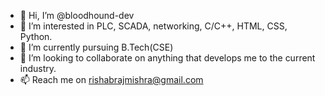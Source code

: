 - 👋 Hi, I’m @bloodhound-dev
- 👀 I’m interested in PLC, SCADA, networking, C/C++, HTML, CSS, Python.
- 🌱 I’m currently pursuing B.Tech(CSE)
- 💞️ I’m looking to collaborate on anything that develops me to the current industry.
- 📫 Reach me on rishabrajmishra@gmail.com

<!---
bloodhound-dev/bloodhound-dev is a ✨ special ✨ repository because its `README.md` (this file) appears on your GitHub profile.
You can click the Preview link to take a look at your changes.
--->
